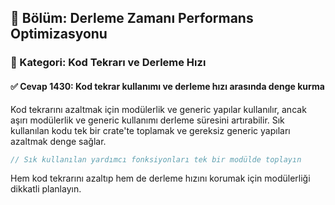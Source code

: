 ## 📘 Bölüm: Derleme Zamanı Performans Optimizasyonu
### 🔹 Kategori: Kod Tekrarı ve Derleme Hızı
#### ✅ Cevap 1430: Kod tekrar kullanımı ve derleme hızı arasında denge kurma

Kod tekrarını azaltmak için modülerlik ve generic yapılar kullanılır, ancak aşırı modülerlik ve generic kullanımı derleme süresini artırabilir. Sık kullanılan kodu tek bir crate'te toplamak ve gereksiz generic yapıları azaltmak denge sağlar.

```rust
// Sık kullanılan yardımcı fonksiyonları tek bir modülde toplayın
```

Hem kod tekrarını azaltıp hem de derleme hızını korumak için modülerliği dikkatli planlayın.
